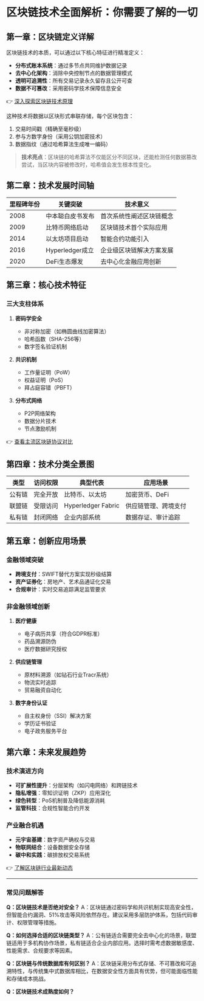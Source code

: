 # 区块链技术全面解析：你需要了解的一切

## 第一章：区块链定义详解

区块链技术的本质，可以通过以下核心特征进行精准定义：
- **分布式账本系统**：通过多节点共同维护数据记录
- **去中心化架构**：消除中央控制节点的数据管理模式
- **透明可追溯性**：所有交易记录永久留存且公开可查
- **数据不可篡改**：采用密码学技术保障信息安全

👉 [深入探索区块链技术原理](https://bit.ly/okx_welcome)

这种技术将数据以区块形式串联存储，每个区块包含：
1. 交易时间戳（精确至毫秒级）
2. 参与方数字身份（采用公钥加密技术）
3. 数据指纹（通过哈希算法生成唯一编码）

> **技术亮点**：区块链的哈希算法不仅能区分不同区块，还能检测任何数据篡改尝试，当区块内容被修改时，哈希值会发生根本性变化。

## 第二章：技术发展时间轴

| 里程碑年份 | 关键突破 | 技术意义 |
|------------|----------|----------|
| 2008       | 中本聪白皮书发布 | 首次系统性阐述区块链概念 |
| 2009       | 比特币网络启动 | 区块链技术首个实际应用 |
| 2014       | 以太坊项目启动 | 智能合约功能引入 |
| 2016       | Hyperledger成立 | 企业级区块链解决方案发展 |
| 2020       | DeFi生态爆发 | 去中心化金融应用创新 |

## 第三章：核心技术特征

### 三大支柱体系
1. **密码学安全**
   - 非对称加密（如椭圆曲线加密算法）
   - 哈希函数（SHA-256等）
   - 数字签名验证机制

2. **共识机制**
   - 工作量证明（PoW）
   - 权益证明（PoS）
   - 拜占庭容错（PBFT）

3. **分布式网络**
   - P2P网络架构
   - 数据分片技术
   - 节点激励机制

👉 [查看主流区块链协议对比](https://bit.ly/okx_welcome)

## 第四章：技术分类全景图

| 类型 | 访问权限 | 典型代表 | 应用场景 |
|------|----------|----------|----------|
| 公有链 | 完全开放 | 比特币、以太坊 | 加密货币、DeFi |
| 联盟链 | 受限访问 | Hyperledger Fabric | 供应链管理、跨境支付 |
| 私有链 | 封闭网络 | 企业内部系统 | 数据存证、审计追踪 |

## 第五章：创新应用场景

### 金融领域突破
- **跨境支付**：SWIFT替代方案实现秒级结算
- **资产证券化**：房地产、艺术品通证化交易
- **合规审计**：实时交易追踪满足监管要求

### 非金融领域创新
1. **医疗健康**
   - 电子病历共享（符合GDPR标准）
   - 药品溯源防伪
   - 医疗数据研究授权

2. **供应链管理**
   - 原材料溯源（如钻石行业Tracr系统）
   - 物流实时追踪
   - 贸易融资自动化

3. **数字身份认证**
   - 自主权身份（SSI）解决方案
   - 学历证书验证
   - 电子政务服务平台

## 第六章：未来发展趋势

### 技术演进方向
- **可扩展性提升**：分层架构（如闪电网络）和跨链技术
- **隐私增强**：零知识证明（ZKP）应用深化
- **绿色转型**：PoS机制普及降低能源消耗
- **监管科技**：合规性智能合约开发

### 产业融合机遇
- **元宇宙基建**：数字资产确权与交易
- **物联网结合**：设备数据安全存储
- **碳中和实践**：碳排放权交易系统

👉 [了解区块链行业最新动态](https://bit.ly/okx_welcome)

---

### 常见问题解答

**Q：区块链技术是否绝对安全？**
A：区块链通过密码学和共识机制实现高安全性，但智能合约漏洞、51%攻击等风险依然存在。建议采用多层防护体系，包括代码审计、权限管理等措施。

**Q：如何选择合适的区块链类型？**
A：公有链适合需要完全去中心化的场景，联盟链适用于多机构协作场景，私有链适合企业内部应用。选择时需考虑数据敏感度、性能需求、合规要求等因素。

**Q：区块链与传统数据库有何区别？**
A：区块链采用分布式存储、不可篡改和可追溯特性，与传统集中式数据库相比，在数据安全性方面具有优势，但可能面临性能和存储成本挑战。

**Q：区块链技术成熟度如何？**